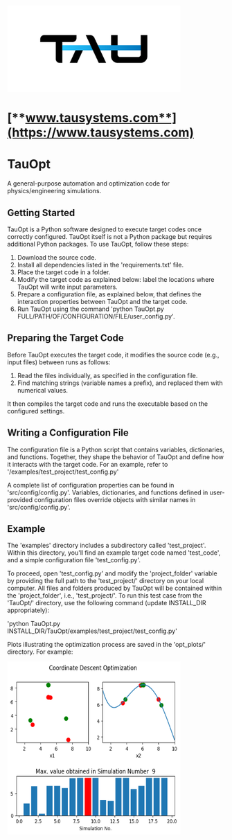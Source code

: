 
<img src="TAUSystemsLogo.png" width="400" height="200">

# [**www.tausystems.com**](https://www.tausystems.com)

# TauOpt

A general-purpose automation and optimization code for physics/engineering simulations.
	
## Getting Started

TauOpt is a Python software designed to execute target codes once correctly configured. TauOpt itself is not a Python package but requires additional Python packages. To use TauOpt, follow these steps: 

1. Download the source code.
2. Install all dependencies listed in the 'requirements.txt' file. 
3. Place the target code in a folder. 
4. Modify the target code as explained below: label the locations where TauOpt will write input parameters. 
5. Prepare a configuration file, as explained below, that defines the interaction properties between TauOpt and the target code. 
6. Run TauOpt using the command 'python TauOpt.py FULL/PATH/OF/CONFIGURATION/FILE/user_config.py'. 


## Preparing the Target Code

Before TauOpt executes the target code, it modifies the source code (e.g., input files) between runs as follows: 

1. Read the files individually, as specified in the configuration file.
2. Find matching strings (variable names a prefix), and replaced them with numerical values.

It then compiles the target code and runs the executable based on the configured settings.

## Writing a Configuration File
The configuration file is a Python script that contains variables, dictionaries, and functions. Together, they shape the behavior of TauOpt and define how it interacts with the target code. For an example, refer to '/examples/test_project/test_config.py'

A complete list of configuration properties can be found in 'src/config/config.py'. Variables, dictionaries, and functions defined in user-provided configuration files override objects with similar names in 'src/config/config.py'. 

## Example
The 'examples' directory includes a subdirectory called 'test_project'. Within this directory, you'll find an example target code named 'test_code', and a simple configuration file 'test_config.py'. 

To proceed, open 'test_config.py' and modify the 'project_folder' variable by providing the full path to the 'test_project/' directory on your local computer. All files and folders produced by TauOpt will be contained within the 'project_folder', i.e., 'test_project/'. To run this test case from the 'TauOpt/' directory, use the following command (update INSTALL_DIR appropriately): 
        
'python TauOpt.py INSTALL_DIR/TauOpt/examples/test_project/test_config.py' 

Plots illustrating the optimization process are saved in the 'opt_plots/' directory. For example:    

<img src="img/19.png" width="400" height="400">
